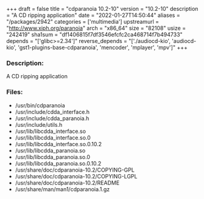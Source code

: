 +++
draft = false
title = "cdparanoia 10.2-10"
version = "10.2-10"
description = "A CD ripping application"
date = "2022-01-27T14:50:44"
aliases = "/packages/2942"
categories = ['multimedia']
upstreamurl = "http://www.xiph.org/paranoia"
arch = "x86_64"
size = "82108"
usize = "242419"
sha1sum = "df1406815f7df3546efcfc2ca468714f7b494733"
depends = "['glibc>=2.34']"
reverse_depends = "['./audiocd-kio', 'audiocd-kio', 'gst1-plugins-base-cdparanoia', 'mencoder', 'mplayer', 'mpv']"
+++
### Description: 
A CD ripping application

### Files: 
* /usr/bin/cdparanoia
* /usr/include/cdda_interface.h
* /usr/include/cdda_paranoia.h
* /usr/include/utils.h
* /usr/lib/libcdda_interface.so
* /usr/lib/libcdda_interface.so.0
* /usr/lib/libcdda_interface.so.0.10.2
* /usr/lib/libcdda_paranoia.so
* /usr/lib/libcdda_paranoia.so.0
* /usr/lib/libcdda_paranoia.so.0.10.2
* /usr/share/doc/cdparanoia-10.2/COPYING-GPL
* /usr/share/doc/cdparanoia-10.2/COPYING-LGPL
* /usr/share/doc/cdparanoia-10.2/README
* /usr/share/man/man1/cdparanoia.1.gz
